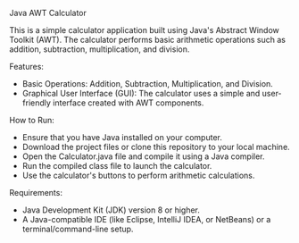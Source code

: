 Java AWT Calculator

This is a simple calculator application built using Java's Abstract Window Toolkit (AWT). The calculator performs basic arithmetic operations such as addition, subtraction, multiplication, and division.

Features:
- Basic Operations: Addition, Subtraction, Multiplication, and Division.
- Graphical User Interface (GUI): The calculator uses a simple and user-friendly interface created with AWT components.

How to Run:
- Ensure that you have Java installed on your computer.
- Download the project files or clone this repository to your local machine.
- Open the Calculator.java file and compile it using a Java compiler.
- Run the compiled class file to launch the calculator.
- Use the calculator's buttons to perform arithmetic calculations.

Requirements:
- Java Development Kit (JDK) version 8 or higher.
- A Java-compatible IDE (like Eclipse, IntelliJ IDEA, or NetBeans) or a terminal/command-line setup.
